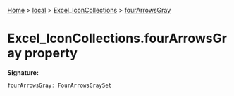 [Home](./index) &gt; [local](local.md) &gt; [Excel\_IconCollections](local.excel_iconcollections.md) &gt; [fourArrowsGray](local.excel_iconcollections.fourarrowsgray.md)

# Excel\_IconCollections.fourArrowsGray property


**Signature:**
```javascript
fourArrowsGray: FourArrowsGraySet
```
